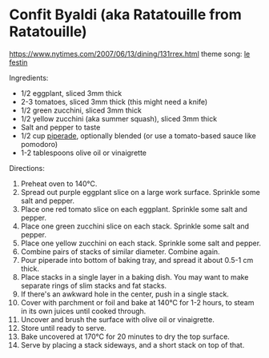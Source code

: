 # Confit Byaldi (aka Ratatouille from Ratatouille)

https://www.nytimes.com/2007/06/13/dining/131rrex.html
theme song: [le festin](https://www.youtube.com/watch?v=beamS4GZ5T8)

Ingredients:

* 1/2 eggplant, sliced 3mm thick
* 2-3 tomatoes, sliced 3mm thick (this might need a knife)
* 1/2 green zucchini, sliced 3mm thick
* 1/2 yellow zucchini (aka summer squash), sliced 3mm thick
* Salt and pepper to taste
* 1/2 cup [piperade](./piperade-sauce.md), optionally blended (or use a tomato-based sauce like pomodoro)
* 1-2 tablespoons olive oil or vinaigrette

Directions:

1. Preheat oven to 140°C.
2. Spread out purple eggplant slice on a large work surface. Sprinkle some salt and pepper.
3. Place one red tomato slice on each eggplant. Sprinkle some salt and pepper.
4. Place one green zucchini slice on each stack. Sprinkle some salt and pepper.
5. Place one yellow zucchini on each stack. Sprinkle some salt and pepper.
6. Combine pairs of stacks of similar diameter. Combine again.
7. Pour piperade into bottom of baking tray, and spread it about 0.5-1 cm thick.
8. Place stacks in a single layer in a baking dish. You may want to make separate rings of slim stacks and fat stacks.
9. If there's an awkward hole in the center, push in a single stack.
10. Cover with parchment or foil and bake at 140°C for 1-2 hours, to steam in its own juices until cooked through.
11. Uncover and brush the surface with olive oil or vinaigrette.
12. Store until ready to serve.
13. Bake uncovered at 170°C for 20 minutes to dry the top surface.
14. Serve by placing a stack sideways, and a short stack on top of that.
